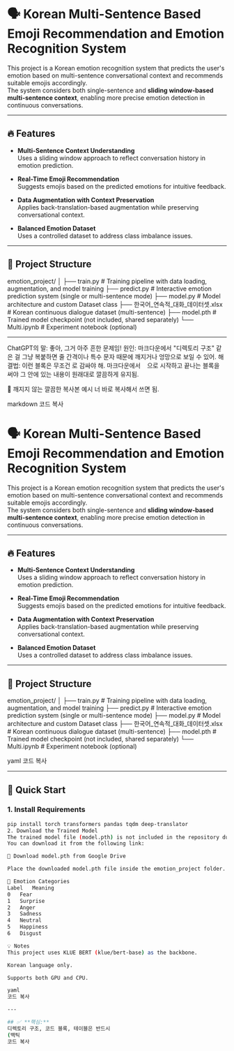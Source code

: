 # 🗣️ Korean Multi-Sentence Based Emoji Recommendation and Emotion Recognition System

This project is a Korean emotion recognition system that predicts the user's emotion based on multi-sentence conversational context and recommends suitable emojis accordingly.  
The system considers both single-sentence and **sliding window-based multi-sentence context**, enabling more precise emotion detection in continuous conversations.

---

## 🔥 Features

- **Multi-Sentence Context Understanding**  
  Uses a sliding window approach to reflect conversation history in emotion prediction.

- **Real-Time Emoji Recommendation**  
  Suggests emojis based on the predicted emotions for intuitive feedback.

- **Data Augmentation with Context Preservation**  
  Applies back-translation-based augmentation while preserving conversational context.

- **Balanced Emotion Dataset**  
  Uses a controlled dataset to address class imbalance issues.

---

## 📁 Project Structure
emotion_project/
│
├── train.py                     # Training pipeline with data loading, augmentation, and model training
├── predict.py                   # Interactive emotion prediction system (single or multi-sentence mode)
├── model.py                     # Model architecture and custom Dataset class
├── 한국어_연속적_대화_데이터셋.xlsx  # Korean continuous dialogue dataset (multi-sentence)
├── model.pth                    # Trained model checkpoint (not included, shared separately)
└── Multi.ipynb                  # Experiment notebook (optional)


---

ChatGPT의 말:
좋아, 그거 아주 흔한 문제임!
원인:
마크다운에서 "디렉토리 구조" 같은 걸 그냥 복붙하면 줄 간격이나 특수 문자 때문에 깨지거나 엉망으로 보일 수 있어.
해결법:
이런 블록은 무조건 로 감싸야 해. 마크다운에서 ` ` 으로 시작하고 끝나는 블록을 써야 그 안에 있는 내용이 원래대로 깔끔하게 유지됨.

🔧 깨지지 않는 깔끔한 복사본 예시
너 바로 복사해서 쓰면 됨.

markdown
코드 복사
# 🗣️ Korean Multi-Sentence Based Emoji Recommendation and Emotion Recognition System

This project is a Korean emotion recognition system that predicts the user's emotion based on multi-sentence conversational context and recommends suitable emojis accordingly.  
The system considers both single-sentence and **sliding window-based multi-sentence context**, enabling more precise emotion detection in continuous conversations.

---

## 🔥 Features

- **Multi-Sentence Context Understanding**  
  Uses a sliding window approach to reflect conversation history in emotion prediction.

- **Real-Time Emoji Recommendation**  
  Suggests emojis based on the predicted emotions for intuitive feedback.

- **Data Augmentation with Context Preservation**  
  Applies back-translation-based augmentation while preserving conversational context.

- **Balanced Emotion Dataset**  
  Uses a controlled dataset to address class imbalance issues.

---

## 📁 Project Structure

emotion_project/
│
├── train.py # Training pipeline with data loading, augmentation, and model training
├── predict.py # Interactive emotion prediction system (single or multi-sentence mode)
├── model.py # Model architecture and custom Dataset class
├── 한국어_연속적_대화_데이터셋.xlsx # Korean continuous dialogue dataset (multi-sentence)
├── model.pth # Trained model checkpoint (not included, shared separately)
└── Multi.ipynb # Experiment notebook (optional)

yaml
코드 복사

---

## 🚀 Quick Start

### 1. Install Requirements

```bash
pip install torch transformers pandas tqdm deep-translator
2. Download the Trained Model
The trained model file (model.pth) is not included in the repository due to size limitations.
You can download it from the following link:

🔗 Download model.pth from Google Drive

Place the downloaded model.pth file inside the emotion_project folder.

🎯 Emotion Categories
Label	Meaning
0	Fear
1	Surprise
2	Anger
3	Sadness
4	Neutral
5	Happiness
6	Disgust

💡 Notes
This project uses KLUE BERT (klue/bert-base) as the backbone.

Korean language only.

Supports both GPU and CPU.

yaml
코드 복사

---

## ✅ **핵심:**  
디렉토리 구조, 코드 블록, 테이블은 반드시  
(백틱
코드 복사




